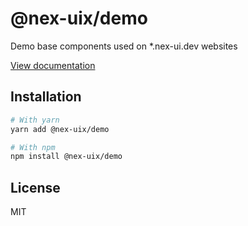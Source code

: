 # @nex-uix/demo

Demo base components used on *.nex-ui.dev websites

[View documentation](https://nex-ui.dev/)

## Installation

```bash
# With yarn
yarn add @nex-uix/demo

# With npm
npm install @nex-uix/demo
```

## License

MIT
